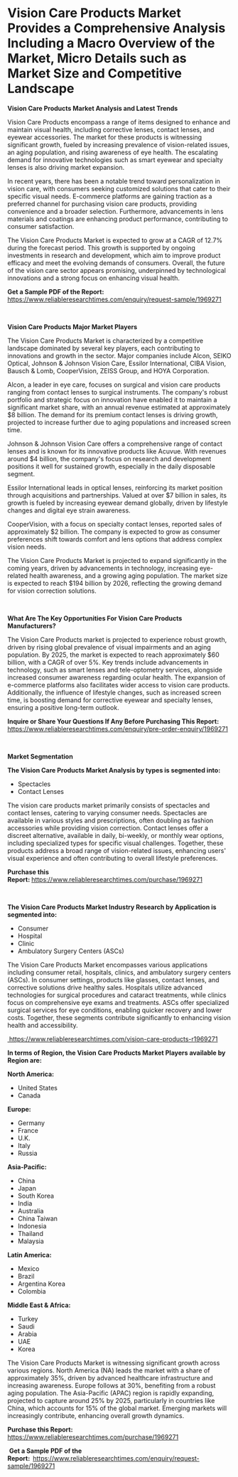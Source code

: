 <p><h1>Vision Care Products Market Provides a Comprehensive Analysis Including a Macro Overview of the Market, Micro Details such as Market Size and Competitive Landscape</h1></p><p><strong>Vision Care Products Market Analysis and Latest Trends</strong></p>
<p><p>Vision Care Products encompass a range of items designed to enhance and maintain visual health, including corrective lenses, contact lenses, and eyewear accessories. The market for these products is witnessing significant growth, fueled by increasing prevalence of vision-related issues, an aging population, and rising awareness of eye health. The escalating demand for innovative technologies such as smart eyewear and specialty lenses is also driving market expansion.</p><p>In recent years, there has been a notable trend toward personalization in vision care, with consumers seeking customized solutions that cater to their specific visual needs. E-commerce platforms are gaining traction as a preferred channel for purchasing vision care products, providing convenience and a broader selection. Furthermore, advancements in lens materials and coatings are enhancing product performance, contributing to consumer satisfaction.</p><p>The Vision Care Products Market is expected to grow at a CAGR of 12.7% during the forecast period. This growth is supported by ongoing investments in research and development, which aim to improve product efficacy and meet the evolving demands of consumers. Overall, the future of the vision care sector appears promising, underpinned by technological innovations and a strong focus on enhancing visual health.</p></p>
<p><strong>Get a Sample PDF of the Report:&nbsp;</strong> <a href="https://www.reliableresearchtimes.com/enquiry/request-sample/1969271?utm_campaign=3190&utm_medium=2&utm_source=Github&utm_content=ia&utm_term=13042025&utm_id=vision-care-products">https://www.reliableresearchtimes.com/enquiry/request-sample/1969271</a></p>
<p>&nbsp;</p>
<p><strong>Vision Care Products Major Market Players</strong></p>
<p><p>The Vision Care Products Market is characterized by a competitive landscape dominated by several key players, each contributing to innovations and growth in the sector. Major companies include Alcon, SEIKO Optical, Johnson & Johnson Vision Care, Essilor International, CIBA Vision, Bausch & Lomb, CooperVision, ZEISS Group, and HOYA Corporation.</p><p>Alcon, a leader in eye care, focuses on surgical and vision care products ranging from contact lenses to surgical instruments. The company's robust portfolio and strategic focus on innovation have enabled it to maintain a significant market share, with an annual revenue estimated at approximately $8 billion. The demand for its premium contact lenses is driving growth, projected to increase further due to aging populations and increased screen time.</p><p>Johnson & Johnson Vision Care offers a comprehensive range of contact lenses and is known for its innovative products like Acuvue. With revenues around $4 billion, the company's focus on research and development positions it well for sustained growth, especially in the daily disposable segment.</p><p>Essilor International leads in optical lenses, reinforcing its market position through acquisitions and partnerships. Valued at over $7 billion in sales, its growth is fueled by increasing eyewear demand globally, driven by lifestyle changes and digital eye strain awareness.</p><p>CooperVision, with a focus on specialty contact lenses, reported sales of approximately $2 billion. The company is expected to grow as consumer preferences shift towards comfort and lens options that address complex vision needs.</p><p>The Vision Care Products Market is projected to expand significantly in the coming years, driven by advancements in technology, increasing eye-related health awareness, and a growing aging population. The market size is expected to reach $194 billion by 2026, reflecting the growing demand for vision correction solutions.</p></p>
<p>&nbsp;</p>
<p><strong>What Are The Key Opportunities For Vision Care Products Manufacturers?</strong></p>
<p><p>The Vision Care Products market is projected to experience robust growth, driven by rising global prevalence of visual impairments and an aging population. By 2025, the market is expected to reach approximately $60 billion, with a CAGR of over 5%. Key trends include advancements in technology, such as smart lenses and tele-optometry services, alongside increased consumer awareness regarding ocular health. The expansion of e-commerce platforms also facilitates wider access to vision care products. Additionally, the influence of lifestyle changes, such as increased screen time, is boosting demand for corrective eyewear and specialty lenses, ensuring a positive long-term outlook.</p></p>
<p><strong>Inquire or Share Your Questions If Any Before Purchasing This Report:</strong> <a href="https://www.reliableresearchtimes.com/enquiry/pre-order-enquiry/1969271?utm_campaign=3190&utm_medium=2&utm_source=Github&utm_content=ia&utm_term=13042025&utm_id=vision-care-products">https://www.reliableresearchtimes.com/enquiry/pre-order-enquiry/1969271</a></p>
<p>&nbsp;</p>
<p><strong>Market Segmentation</strong></p>
<p><strong>The Vision Care Products Market Analysis by types is segmented into:</strong></p>
<p><ul><li>Spectacles</li><li>Contact Lenses</li></ul></p>
<p><p>The vision care products market primarily consists of spectacles and contact lenses, catering to varying consumer needs. Spectacles are available in various styles and prescriptions, often doubling as fashion accessories while providing vision correction. Contact lenses offer a discreet alternative, available in daily, bi-weekly, or monthly wear options, including specialized types for specific visual challenges. Together, these products address a broad range of vision-related issues, enhancing users' visual experience and often contributing to overall lifestyle preferences.</p></p>
<p><strong>Purchase this Report:&nbsp;</strong><a href="https://www.reliableresearchtimes.com/purchase/1969271?utm_campaign=3190&utm_medium=2&utm_source=Github&utm_content=ia&utm_term=13042025&utm_id=vision-care-products">https://www.reliableresearchtimes.com/purchase/1969271</a></p>
<p>&nbsp;</p>
<p><strong>The Vision Care Products Market Industry Research by Application is segmented into:</strong></p>
<p><ul><li>Consumer</li><li>Hospital</li><li>Clinic</li><li>Ambulatory Surgery Centers (ASCs)</li></ul></p>
<p><p>The Vision Care Products Market encompasses various applications including consumer retail, hospitals, clinics, and ambulatory surgery centers (ASCs). In consumer settings, products like glasses, contact lenses, and corrective solutions drive healthy sales. Hospitals utilize advanced technologies for surgical procedures and cataract treatments, while clinics focus on comprehensive eye exams and treatments. ASCs offer specialized surgical services for eye conditions, enabling quicker recovery and lower costs. Together, these segments contribute significantly to enhancing vision health and accessibility.</p></p>
<p><a href="https://www.reliableresearchtimes.com/vision-care-products-r1969271?utm_campaign=3190&utm_medium=2&utm_source=Github&utm_content=ia&utm_term=13042025&utm_id=vision-care-products">&nbsp;https://www.reliableresearchtimes.com/vision-care-products-r1969271</a></p>
<p><strong>In terms of Region, the Vision Care Products Market Players available by Region are:</strong></p>
<p>
    <p> <strong> North America: </strong>
        <ul>
            <li>United States</li>
            <li>Canada</li>
        </ul>
        </p> 
    <p> <strong> Europe: </strong>
        <ul>
            <li>Germany</li>
            <li>France</li>
            <li>U.K.</li>
            <li>Italy</li>
            <li>Russia</li>
        </ul>
        </p> 
    <p> <strong> Asia-Pacific: </strong>
        <ul>
            <li>China</li>
            <li>Japan</li>
            <li>South Korea</li>
            <li>India</li>
            <li>Australia</li>
            <li>China Taiwan</li>
            <li>Indonesia</li>
            <li>Thailand</li>
            <li>Malaysia</li>
        </ul>
        </p> 
    <p> <strong> Latin America: </strong>
        <ul>
            <li>Mexico</li>
            <li>Brazil</li>
            <li>Argentina Korea</li>
            <li>Colombia</li>
        </ul>
        </p> 
    <p> <strong> Middle East & Africa: </strong>
        <ul>
            <li>Turkey</li>
            <li>Saudi</li>
            <li>Arabia</li>
            <li>UAE</li>
            <li>Korea</li>
        </ul>
    </p>
    </p>
<p><p>The Vision Care Products Market is witnessing significant growth across various regions. North America (NA) leads the market with a share of approximately 35%, driven by advanced healthcare infrastructure and increasing awareness. Europe follows at 30%, benefiting from a robust aging population. The Asia-Pacific (APAC) region is rapidly expanding, projected to capture around 25% by 2025, particularly in countries like China, which accounts for 15% of the global market. Emerging markets will increasingly contribute, enhancing overall growth dynamics.</p></p>
<p><strong>Purchase this Report: </strong><a href="https://www.reliableresearchtimes.com/purchase/1969271?utm_campaign=3190&utm_medium=2&utm_source=Github&utm_content=ia&utm_term=13042025&utm_id=vision-care-products">https://www.reliableresearchtimes.com/purchase/1969271</a></p>
<p>&nbsp;<strong>Get a Sample PDF of the Report:&nbsp;&nbsp;</strong><a href="https://www.reliableresearchtimes.com/enquiry/request-sample/1969271?utm_campaign=3190&utm_medium=2&utm_source=Github&utm_content=ia&utm_term=13042025&utm_id=vision-care-products">https://www.reliableresearchtimes.com/enquiry/request-sample/1969271</a></p>
<p><strong></strong></p>
<p><p></p><p></p><p></p></p>